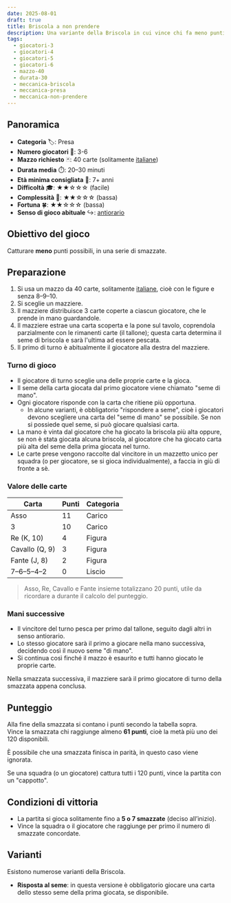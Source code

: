 ```yaml
---
date: 2025-08-01
draft: true
title: Briscola a non prendere
description: Una variante della Briscola in cui vince chi fa meno punti, cioè prende di meno.
tags:
  - giocatori-3
  - giocatori-4
  - giocatori-5
  - giocatori-6
  - mazzo-40
  - durata-30
  - meccanica-briscola
  - meccanica-presa
  - meccanica-non-prendere
---
```


## Panoramica

- **Categoria** 🏷️: Presa
- **Numero giocatori** 👥: 3-6
- **Mazzo richiesto** 🃏: 40 carte (solitamente [italiane](/info/dizionario/#italiane))
- **Durata media** ⏱️: 20–30 minuti  
- **Età minima consigliata** 🎂: 7+ anni  
- **Difficoltà** 🎓: ★★☆☆☆ (facile)  
- **Complessità** 🧠: ★★☆☆☆ (bassa)  
- **Fortuna** 🍀: ★★☆☆☆ (bassa)  
- **Senso di gioco abituale** ↪️: [antiorario](/info/dizionario#antiorario)

## Obiettivo del gioco

Catturare **meno** punti possibili, in una serie di smazzate.

## Preparazione
1. Si usa un mazzo da 40 carte, solitamente [italiane](/info/dizionario/#italiane), cioè con le figure e senza 8–9–10.
1. Si sceglie un mazziere.
1. Il mazziere distribuisce 3 carte coperte a ciascun giocatore, che le prende in mano guardandole.
1. Il mazziere estrae una carta scoperta e la pone sul tavolo, coprendola parzialmente con le rimanenti carte (il tallone); questa carta determina il seme di briscola e sarà l'ultima ad essere pescata.
1. Il primo di turno è abitualmente il giocatore alla destra del mazziere.

### Turno di gioco

- Il giocatore di turno sceglie una delle proprie carte e la gioca.
- Il seme della carta giocata dal primo giocatore viene chiamato "seme di mano".
- Ogni giocatore risponde con la carta che ritiene più opportuna.  
  - In alcune varianti, è obbligatorio "rispondere a seme", cioè i giocatori devono scegliere una carta del "seme di mano" se possibile. Se non si possiede quel seme, si può giocare qualsiasi carta.
- La mano è vinta dal giocatore che ha giocato la briscola più alta oppure, se non è stata giocata alcuna briscola, al giocatore che ha giocato carta più alta del seme della prima giocata nel turno.
- Le carte prese vengono raccolte dal vincitore in un mazzetto unico per squadra (o per giocatore, se si gioca individualmente), a faccia in giù di fronte a sè.

### Valore delle carte

| Carta         | Punti | Categoria |
|---------------|-------|-----------|
| Asso          | 11    | Carico    |
| 3             | 10    | Carico    |
| Re (K, 10)    | 4     | Figura    |
| Cavallo (Q, 9)| 3     | Figura    |
| Fante (J, 8)  | 2     | Figura    |
| 7–6–5–4–2     | 0     | Liscio    |

> Asso, Re, Cavallo e Fante insieme totalizzano 20 punti, utile da ricordare a durante il calcolo del punteggio.

### Mani successive
- Il vincitore del turno pesca per primo dal tallone, seguito dagli altri in senso antiorario.
- Lo stesso giocatore sarà il primo a giocare nella mano successiva, decidendo così il nuovo seme "di mano".
- Si continua così finché il mazzo è esaurito e tutti hanno giocato le proprie carte.

Nella smazzata successiva, il mazziere sarà il primo giocatore di turno della smazzata appena conclusa.

## Punteggio

Alla fine della smazzata si contano i punti secondo la tabella sopra.  
Vince la smazzata chi raggiunge almeno **61 punti**, cioè la metà più uno dei 120 disponibili.

È possibile che una smazzata finisca in parità, in questo caso viene ignorata.

Se una squadra (o un giocatore) cattura tutti i 120 punti, vince la partita con un "cappotto".

## Condizioni di vittoria
- La partita si gioca solitamente fino a **5 o 7 smazzate** (deciso all’inizio).
- Vince la squadra o il giocatore che raggiunge per primo il numero di smazzate concordate.

## Varianti

Esistono numerose varianti della Briscola.

- **Risposta al seme**: in questa versione è obbligatorio giocare una carta dello stesso seme della prima giocata, se disponibile.
